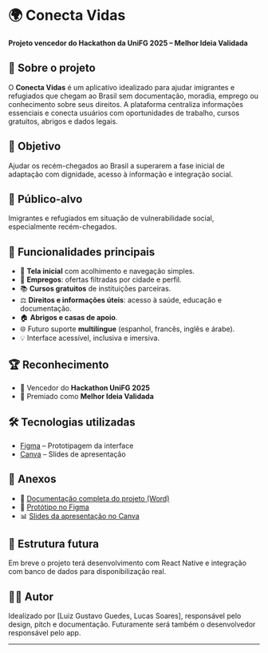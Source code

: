 # 🌍 Conecta Vidas

**Projeto vencedor do Hackathon da UniFG 2025 – Melhor Ideia Validada**

## 🧠 Sobre o projeto

O **Conecta Vidas** é um aplicativo idealizado para ajudar imigrantes e refugiados que chegam ao Brasil sem documentação, moradia, emprego ou conhecimento sobre seus direitos. A plataforma centraliza informações essenciais e conecta usuários com oportunidades de trabalho, cursos gratuitos, abrigos e dados legais.

## 🎯 Objetivo

Ajudar os recém-chegados ao Brasil a superarem a fase inicial de adaptação com dignidade, acesso à informação e integração social.

## 👥 Público-alvo

Imigrantes e refugiados em situação de vulnerabilidade social, especialmente recém-chegados.

## 📱 Funcionalidades principais

- 🧭 **Tela inicial** com acolhimento e navegação simples.
- 💼 **Empregos**: ofertas filtradas por cidade e perfil.
- 📚 **Cursos gratuitos** de instituições parceiras.
- ⚖️ **Direitos e informações úteis**: acesso à saúde, educação e documentação.
- 🏠 **Abrigos e casas de apoio**.
- 🌐 Futuro suporte **multilíngue** (espanhol, francês, inglês e árabe).
- 💡 Interface acessível, inclusiva e imersiva.

## 🏆 Reconhecimento

- 🥇 Vencedor do **Hackathon UniFG 2025**
- 🏅 Premiado como **Melhor Ideia Validada**

## 🛠️ Tecnologias utilizadas

- [Figma](https://www.figma.com) – Prototipagem da interface
- [Canva](https://www.canva.com) – Slides de apresentação

## 📎 Anexos

- 📄 [Documentação completa do projeto (Word)](./Projeto_Conecta_Vidas.docx)
- 🎨 [Protótipo no Figma](https://www.figma.com/proto/STPfMCYCUoWzJ7lzGfkfja/conecta-vidas?node-id=143-38&p=f&t=kp7Mmu6wzfbf8TX2-1&scaling=scale-down&content-scaling=fixed&page-id=0%3A1&starting-point-node-id=143%3A38)
- 📊 [Slides da apresentação no Canva](https://www.canva.com/design/DAGo2Cx-iJg/Y5Gkvgsxo-N51-_L3YPLEg/view)

## 📂 Estrutura futura

Em breve o projeto terá desenvolvimento com React Native e integração com banco de dados para disponibilização real.

## 🙋‍♂️ Autor

Idealizado por [Luiz Gustavo Guedes, Lucas Soares], responsável pelo design, pitch e documentação. Futuramente será também o desenvolvedor responsável pelo app.

---
